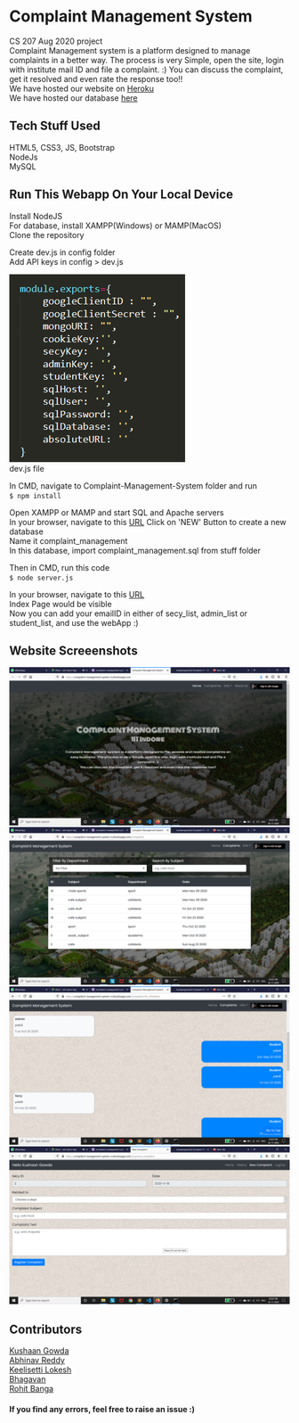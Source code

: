 # Complaint Management System
CS 207 Aug 2020 project   
Complaint Management system is a platform designed to manage complaints in a better way. The process is very Simple, open the site, login with institute mail ID and file a complaint. :)
You can discuss the complaint, get it resolved and even rate the response too!!  
We have hosted our website on [Heroku](https://complaint-management-system-cs.herokuapp.com/)    
We have hosted our database [here](https://freemysqlhosting.net/)   
  
## Tech Stuff Used
HTML5, CSS3, JS, Bootstrap    
NodeJs    
MySQL  
  
## Run This Webapp On Your Local Device
Install NodeJS   
For database, install XAMPP(Windows) or MAMP(MacOS)  
Clone the repository  
  
Create dev.js in config folder    
Add API keys in config > dev.js    
     
![dev.js file](stuff/dev_file.png)   
dev.js file   
   
In CMD, navigate to Complaint-Management-System folder and run   
`$ npm install`   
    
Open XAMPP or MAMP and start SQL and Apache servers  
In your browser, navigate to this [URL](http://localhost/phpmyadmin/)
Click on 'NEW' Button to create a new database  
Name it complaint_management  
In this database, import complaint_management.sql from stuff folder  

Then in CMD, run this code  
`$ node server.js` 
   
In your browser, navigate to this [URL](http://localhost:3000)  
Index Page would be visible  
Now you can add your emailID in either of secy_list, admin_list or student_list, and use the webApp :)   
   
## Website Screeenshots    
![index page](stuff/1.png)   
![complaints page](stuff/2.png)      
![chat page](stuff/3.png)  
![new complaints page](stuff/4.png)    

## Contributors  
[Kushaan Gowda](https://github.com/kushaangowda/)   
[Abhinav Reddy](https://github.com/pixelbullet)  
[Keelisetti Lokesh](https://github.com/lokeshkeelisetti)  
[Bhagavan](https://github.com/satyabhagavan)  
[Rohit Banga](https://github.com/RohitBanga3)    
   
#### If you find any errors, feel free to raise an issue :)  
  
  
